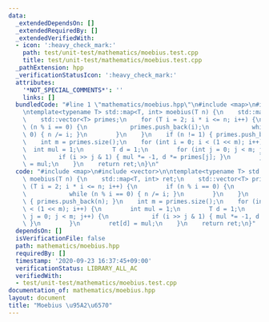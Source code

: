 ```yaml
---
data:
  _extendedDependsOn: []
  _extendedRequiredBy: []
  _extendedVerifiedWith:
  - icon: ':heavy_check_mark:'
    path: test/unit-test/mathematics/moebius.test.cpp
    title: test/unit-test/mathematics/moebius.test.cpp
  _pathExtension: hpp
  _verificationStatusIcon: ':heavy_check_mark:'
  attributes:
    '*NOT_SPECIAL_COMMENTS*': ''
    links: []
  bundledCode: "#line 1 \"mathematics/moebius.hpp\"\n#include <map>\n#include <vector>\n\
    \ntemplate<typename T> std::map<T, int> moebius(T n) {\n    std::map<T, int> ret;\n\
    \    std::vector<T> primes;\n    for (T i = 2; i * i <= n; i++) {\n        if\
    \ (n % i == 0) {\n            primes.push_back(i);\n            while (n % i ==\
    \ 0) { n /= i; }\n        }\n    }\n    if (n != 1) { primes.push_back(n); }\n\
    \    int m = primes.size();\n    for (int i = 0; i < (1 << m); i++) {\n      \
    \  int mul = 1;\n        T d = 1;\n        for (int j = 0; j < m; j++) {\n   \
    \         if (i >> j & 1) { mul *= -1, d *= primes[j]; }\n        }\n        ret[d]\
    \ = mul;\n    }\n    return ret;\n}\n"
  code: "#include <map>\n#include <vector>\n\ntemplate<typename T> std::map<T, int>\
    \ moebius(T n) {\n    std::map<T, int> ret;\n    std::vector<T> primes;\n    for\
    \ (T i = 2; i * i <= n; i++) {\n        if (n % i == 0) {\n            primes.push_back(i);\n\
    \            while (n % i == 0) { n /= i; }\n        }\n    }\n    if (n != 1)\
    \ { primes.push_back(n); }\n    int m = primes.size();\n    for (int i = 0; i\
    \ < (1 << m); i++) {\n        int mul = 1;\n        T d = 1;\n        for (int\
    \ j = 0; j < m; j++) {\n            if (i >> j & 1) { mul *= -1, d *= primes[j];\
    \ }\n        }\n        ret[d] = mul;\n    }\n    return ret;\n}"
  dependsOn: []
  isVerificationFile: false
  path: mathematics/moebius.hpp
  requiredBy: []
  timestamp: '2020-09-23 16:37:45+09:00'
  verificationStatus: LIBRARY_ALL_AC
  verifiedWith:
  - test/unit-test/mathematics/moebius.test.cpp
documentation_of: mathematics/moebius.hpp
layout: document
title: "Moebius \u95A2\u6570"
---
```


